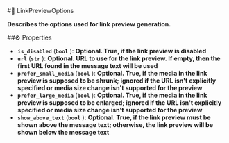 #🔮 LinkPreviewOptions

**Describes the options used for link preview generation.**

##⚙️ Properties

- **`is_disabled`** (**`bool`** ): **Optional. True, if the link preview is disabled**
- **`url`** (**`str`** ): **Optional. URL to use for the link preview. If empty, then the first URL found in the message text will be used**
- **`prefer_small_media`** (**`bool`** ): **Optional. True, if the media in the link preview is supposed to be shrunk; ignored if the URL isn't explicitly specified or media size change isn't supported for the preview**
- **`prefer_large_media`** (**`bool`** ): **Optional. True, if the media in the link preview is supposed to be enlarged; ignored if the URL isn't explicitly specified or media size change isn't supported for the preview**
- **`show_above_text`** (**`bool`** ): **Optional. True, if the link preview must be shown above the message text; otherwise, the link preview will be shown below the message text**
